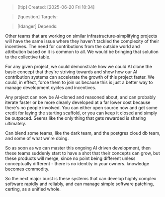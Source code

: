 
>[!tip] Created: [2025-06-20 Fri 10:34]

>[!question] Targets: 

>[!danger] Depends: 

Other teams that are working on similar infrastructure-simplifying projects will have the same issue where they haven't tackled the complexity of their incentives. The need for contributions from the outside world and attribution based on it is common to all. We would be bringing that solution to the collective table. 

For any given project, we could demonstrate how we could AI clone the basic concept that they're striving towards and show how our AI contribution systems can accelerate the growth of this project faster. We could, in effect, force them to join us because this is just a better way to manage development cycles and incentives. 

Any project can now be AI-cloned and reasoned about, and can probably iterate faster or be more cleanly developed at a far lower cost because there's no people involved. You can either open source now and get some credit for laying the starting scaffold, or you can keep it closed and simply be outpaced. Seems like the only thing that gets rewarded is sharing ultimately. 

Can blend some teams, like the dark team, and the postgres cloud db team, and some of what we're doing.

So as soon as we can master this ongoing AI driven development, then these teams suddenly start to have a shot that their concepts can grow, but these products will merge, since no point being different unless conceptually different - there is no identity in your owners.  knowledge becomes commodity.

So the next major burst is these systems that can develop highly complex software rapidly and reliably, and can manage simple software patching, certing, as a unified whole.